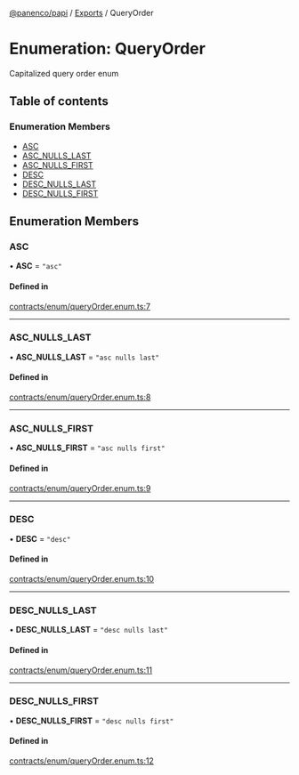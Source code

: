 [@panenco/papi](../README.md) / [Exports](../modules.md) / QueryOrder

# Enumeration: QueryOrder

Capitalized query order enum

## Table of contents

### Enumeration Members

- [ASC](QueryOrder.md#asc)
- [ASC\_NULLS\_LAST](QueryOrder.md#asc_nulls_last)
- [ASC\_NULLS\_FIRST](QueryOrder.md#asc_nulls_first)
- [DESC](QueryOrder.md#desc)
- [DESC\_NULLS\_LAST](QueryOrder.md#desc_nulls_last)
- [DESC\_NULLS\_FIRST](QueryOrder.md#desc_nulls_first)

## Enumeration Members

### ASC

• **ASC** = ``"asc"``

#### Defined in

[contracts/enum/queryOrder.enum.ts:7](https://github.com/Panenco/papi/blob/3e3ece6/src/contracts/enum/queryOrder.enum.ts#L7)

___

### ASC\_NULLS\_LAST

• **ASC\_NULLS\_LAST** = ``"asc nulls last"``

#### Defined in

[contracts/enum/queryOrder.enum.ts:8](https://github.com/Panenco/papi/blob/3e3ece6/src/contracts/enum/queryOrder.enum.ts#L8)

___

### ASC\_NULLS\_FIRST

• **ASC\_NULLS\_FIRST** = ``"asc nulls first"``

#### Defined in

[contracts/enum/queryOrder.enum.ts:9](https://github.com/Panenco/papi/blob/3e3ece6/src/contracts/enum/queryOrder.enum.ts#L9)

___

### DESC

• **DESC** = ``"desc"``

#### Defined in

[contracts/enum/queryOrder.enum.ts:10](https://github.com/Panenco/papi/blob/3e3ece6/src/contracts/enum/queryOrder.enum.ts#L10)

___

### DESC\_NULLS\_LAST

• **DESC\_NULLS\_LAST** = ``"desc nulls last"``

#### Defined in

[contracts/enum/queryOrder.enum.ts:11](https://github.com/Panenco/papi/blob/3e3ece6/src/contracts/enum/queryOrder.enum.ts#L11)

___

### DESC\_NULLS\_FIRST

• **DESC\_NULLS\_FIRST** = ``"desc nulls first"``

#### Defined in

[contracts/enum/queryOrder.enum.ts:12](https://github.com/Panenco/papi/blob/3e3ece6/src/contracts/enum/queryOrder.enum.ts#L12)
